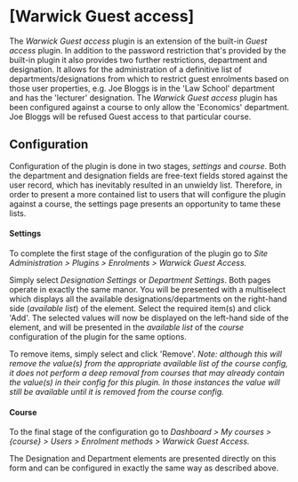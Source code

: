 # [Warwick Guest access]

The _Warwick Guest access_ plugin is an extension of the built-in _Guest access_ plugin. In addition to the password restriction that's provided by the built-in plugin it also provides two further restrictions, department and designation. It allows for the administration of a definitive list of departments/designations from which to restrict guest enrolments based on those user properties, e.g. Joe Bloggs is in the 'Law School' department and has the 'lecturer' designation. The _Warwick Guest access_ plugin has been configured against a course to only allow the 'Economics' department. Joe Bloggs will be refused Guest access to that particular course.

## Configuration
Configuration of the plugin is done in two stages, _settings_ and _course_. Both the department and designation fields are free-text fields stored against the user record, which has inevitably resulted in an unwieldy list. Therefore, in order to present a more contained list to users that will configure the plugin against a course, the settings page presents an opportunity to tame these lists.

#### Settings

To complete the first stage of the configuration of the plugin go to _Site Administration > Plugins > Enrolments > Warwick Guest Access._

Simply select _Designation Settings_ or _Department Settings_. Both pages operate in exactly the same manor. You will be presented with a multiselect which displays all the available designations/departments on the right-hand side (_available list_) of the element. Select the required item(s) and click 'Add'. The selected values will now be displayed on the left-hand side of the element, and will be presented in the _available list_ of the _course_ configuration of the plugin for the same options. 

To remove items, simply select and click 'Remove'. _Note: although this will remove the value(s) from the appropriate available list of the course config, it does not perform a deep removal from courses that may already contain the value(s) in their config for this plugin. In those instances the value will still be available until it is removed from the course config._

#### Course

To the final stage of the configuration go to _Dashboard > My courses > {course} > Users > Enrolment methods > Warwick Guest Access._

The Designation and Department elements are presented directly on this form and can be configured in exactly the same way as described above.
